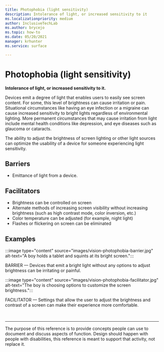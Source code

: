 ```yaml
---
title: Photophobia (light sensitivity)
description: Intolerance of light, or increased sensitivity to it
ms.localizationpriority: medium
author: InclusiveTechLab
ms.author: brycejo 
ms.topic: how-to
ms.date: 05/20/2021
manager: krhunter
ms.service: surface

---
```


# Photophobia (light sensitivity)

**Intolerance of light, or increased sensitivity to it.**

Devices emit a degree of light that enables users to easily see screen content. For some, this level of brightness can cause irritation or pain. Situational circumstances like having an eye infection or a migraine can cause increased sensitivity to bright lights regardless of environmental lighting. More permanent circumstances that may cause irritation from light include mental health conditions like depression, and eye diseases such as glaucoma or cataracts.

The ability to adjust the brightness of screen lighting or other light sources can optimize the usability of a device for someone experiencing light sensitivity.

## Barriers
* Emittance of light from a device.

## Facilitators
* Brightness can be controlled on screen​
* Alternate methods of increasing screen visibility without increasing brightness (such as high contrast mode, color inversion, etc.)​
* Color temperature can be adjusted (for example, night light)​
* Flashes or flickering on screen can be eliminated


## Examples

:::image type="content" source="images/vision-photophobia-barrier.jpg" alt-text="A boy holds a tablet and squints at its bright screen.":::

BARRIER — Devices that emit a bright light without any options to adjust brightness can be irritating or painful.


:::image type="content" source="images/vision-photophobia-facilitator.jpg" alt-text="The boy is choosing options to customize the screen brightness.":::

FACILITATOR — Settings that allow the user to adjust the brightness and contrast of a screen can make their experience more comfortable.

&nbsp;

[comment]: # (Footer statement)
___
The purpose of this reference is to provide concepts people can use to document and discuss aspects of function. Design should happen with people with disabilities, this reference is meant to support that activity, not replace it. 